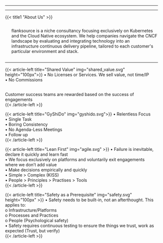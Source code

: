 
---

---

<!-- {{< title "Whats in a name?" >}} -->
{{< title1 "About Us" >}}

<div class="columns p50">
<div class="column is-2"></div>
<div class="column is-8 is-centered">
<p>
flanksource is a niche consultancy focusing exclusively on Kubernetes and the Cloud Native ecosystem. We help companies navigate the CNCF landscape by evaluating and integrating technology into an infrastructure continuous delivery pipeline, tailored to each customer's particular environment and stack.</p>
</p>
</div>
</div>

<hr>

{{< article-left title="Shared Value" img="shared_value.svg" height="100px">}}
•	No Licenses or Services. We sell value, not time/IP <br>
•	No Commissions<br><br>

Customer success teams are rewarded based on the success of engagements <br>
{{< /article-left >}}

{{< article-left title="GyShiDo" img="gyshido.svg">}}
•	Relentless Focus<br>
•	Single Task<br>
•	Boring Consistency<br>
•	No Agenda-Less Meetings<br>
•	Follow up<br>
{{< /article-left >}}

{{< article-left title="Lean First" img="agile.svg" >}}
•	Failure is inevitable, declare it quickly and learn fast<br>
•	We focus exclusively on platforms and voluntarily exit engagements where we don’t add value<br>
•	Make decisions empirically and quickly<br>
•	Simple > Complex (KISS)<br>
•	People > Principles > Practises > Tools<br>
{{< /article-left >}}

{{< article-left title="Safety as a Prerequisite" img="safety.svg" height="100px" >}}
•	Safety needs to be built-in, not an afterthought. This applies to:<br>
o	Infrastructure/Platforms<br>
o	Processes and Practices<br>
o	People (Psychological safety)<br>
•	Safety requires continuous testing to ensure the things we trust, work as expected (Trust, but verify)<br>
{{< /article-left >}}



